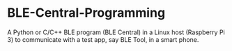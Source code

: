 # BLE-Central-Programming
A Python or C/C++ BLE program (BLE Central) in a Linux host (Raspberry Pi 3) to communicate with a test app, say BLE Tool, in a smart phone.
